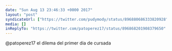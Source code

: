 ```yaml
---
date: "Sun Aug 13 23:46:33 +0000 2017"
layout: "post"
syndicateUrl: ["https://twitter.com/pudymody/status/896880686333820928"]
media: []
inReplyTo: "https://twitter.com/patoperez17/status/896868201908379650"
---
```

@patoperez17 el dilema del primer dia de cursada